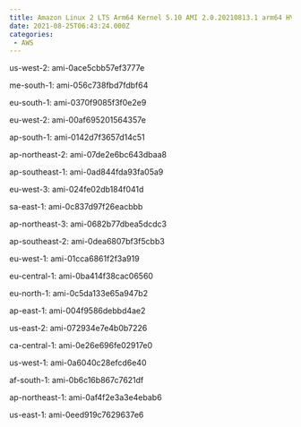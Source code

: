```yaml
---
title: Amazon Linux 2 LTS Arm64 Kernel 5.10 AMI 2.0.20210813.1 arm64 HVM gp2
date: 2021-08-25T06:43:24.000Z
categories:
 - AWS
---
```


us-west-2: ami-0ace5cbb57ef3777e

me-south-1: ami-056c738fbd7fdbf64

eu-south-1: ami-0370f9085f3f0e2e9

eu-west-2: ami-00af695201564357e

ap-south-1: ami-0142d7f3657d14c51

ap-northeast-2: ami-07de2e6bc643dbaa8

ap-southeast-1: ami-0ad844fda93fa05a9

eu-west-3: ami-024fe02db184f041d

sa-east-1: ami-0c837d97f26eacbbb

ap-northeast-3: ami-0682b77dbea5dcdc3

ap-southeast-2: ami-0dea6807bf3f5cbb3

eu-west-1: ami-01cca6861f2f3a919

eu-central-1: ami-0ba414f38cac06560

eu-north-1: ami-0c5da133e65a947b2

ap-east-1: ami-004f9586debbd4ae2

us-east-2: ami-072934e7e4b0b7226

ca-central-1: ami-0e26e696fe02917e0

us-west-1: ami-0a6040c28efcd6e40

af-south-1: ami-0b6c16b867c7621df

ap-northeast-1: ami-0af4f2e3a3e4ebab6

us-east-1: ami-0eed919c7629637e6

